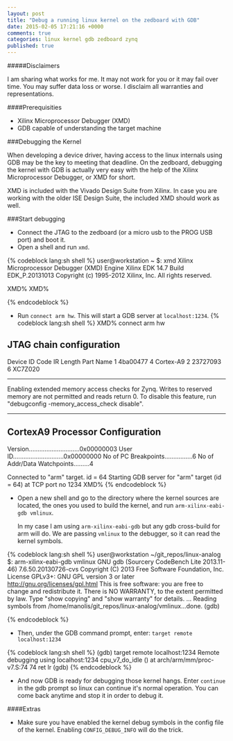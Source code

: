 ```yaml
---
layout: post
title: "Debug a running linux kernel on the zedboard with GDB"
date: 2015-02-05 17:21:16 +0000
comments: true
categories: linux kernel gdb zedboard zynq
published: true
---
```


#####Disclaimers

I am sharing what works for me. It may not work for you or it may fail over time.
You may suffer data loss or worse. I disclaim all warranties and representations.

####Prerequisities

*   Xilinx Microprocessor Debugger (XMD)
*   GDB capable of understanding the target machine

###Debugging the Kernel

When developing a device driver, having access to the linux internals using GDB
may be the key to meeting that deadline. On the zedboard, debugging the kernel
with GDB is actually very easy with the help of the Xilinx Microprocessor Debugger,
or XMD for short.

XMD is included with the Vivado Design Suite from Xilinx. In case you are working
with the older ISE Design Suite, the included XMD should work as well.

###Start debugging

* Connect the JTAG to the zedboard (or a micro usb to the PROG USB port) and boot
   it.
* Open a shell and run ``xmd``.

{% codeblock lang:sh shell %}
user@workstation ~ $: xmd
Xilinx Microprocessor Debugger (XMD) Engine
Xilinx EDK 14.7 Build EDK_P.20131013
Copyright (c) 1995-2012 Xilinx, Inc.  All rights reserved.

XMD% 
XMD% 

{% endcodeblock %}

* Run ``connect arm hw``. This will start a GDB server at ``localhost:1234``.
{% codeblock lang:sh shell %}
XMD% connect arm hw

JTAG chain configuration
--------------------------------------------------
Device   ID Code        IR Length    Part Name
 1       4ba00477           4        Cortex-A9
 2       23727093           6        XC7Z020

--------------------------------------------------
Enabling extended memory access checks for Zynq.
Writes to reserved memory are not permitted and reads return 0.
To disable this feature, run "debugconfig -memory_access_check disable".

--------------------------------------------------

CortexA9 Processor Configuration
-------------------------------------
Version.............................0x00000003
User ID.............................0x00000000
No of PC Breakpoints................6
No of Addr/Data Watchpoints.........4

Connected to "arm" target. id = 64
Starting GDB server for "arm" target (id = 64) at TCP port no 1234
XMD% 
{% endcodeblock %}

* Open a new shell and go to the directory where the kernel sources are located, the
   ones you used to build the kernel, and run ``arm-xilinx-eabi-gdb vmlinux``.

   In my case I am using ``arm-xilinx-eabi-gdb`` but any gdb cross-build for arm will do.
   We are passing ``vmlinux`` to the debugger, so it can read the kernel symbols.

{% codeblock lang:sh shell %}
user@workstation ~/git_repos/linux-analog $: arm-xilinx-eabi-gdb vmlinux
GNU gdb (Sourcery CodeBench Lite 2013.11-46) 7.6.50.20130726-cvs
Copyright (C) 2013 Free Software Foundation, Inc.
License GPLv3+: GNU GPL version 3 or later <http://gnu.org/licenses/gpl.html>
This is free software: you are free to change and redistribute it.
There is NO WARRANTY, to the extent permitted by law.  Type "show copying"
and "show warranty" for details.
...
Reading symbols from /home/manolis/git_repos/linux-analog/vmlinux...done.
(gdb) 

{% endcodeblock %}

* Then, under the GDB command prompt, enter: ``target remote localhost:1234``

{% codeblock lang:sh shell %}
(gdb) target remote localhost:1234
Remote debugging using localhost:1234
cpu_v7_do_idle () at arch/arm/mm/proc-v7.S:74
74		ret	lr
(gdb) 
{% endcodeblock %}

* And now GDB is ready for debugging those kernel hangs. Enter ``continue``
in the gdb prompt so linux can continue it's normal operation. You can come back
anytime and stop it in order to debug it. 

####Extras
* Make sure you have enabled the kernel debug symbols in the config file of the
  kernel. Enabling ``CONFIG_DEBUG_INFO`` will do the trick. 
